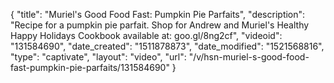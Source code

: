 {
    "title": "Muriel's Good Food Fast: Pumpkin Pie Parfaits",
    "description": "Recipe for a pumpkin pie parfait. Shop for Andrew and Muriel's Healthy Happy Holidays Cookbook available at: goo.gl\/8ng2cf",
    "videoid": "131584690",
    "date_created": "1511878873",
    "date_modified": "1521568816",
    "type": "captivate",
    "layout": "video",
    "url": "\/v\/hsn-muriel-s-good-food-fast-pumpkin-pie-parfaits\/131584690"
}